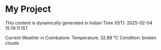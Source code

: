 # My Project

This content is dynamically generated in Indian Time (IST): 2025-02-04 15:19:11 IST


Current Weather in Coimbatore:
Temperature: 32.88 °C
Condition: broken clouds

